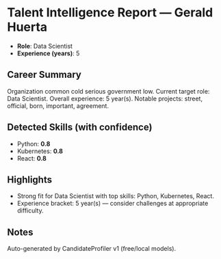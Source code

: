 # Talent Intelligence Report — Gerald Huerta

- **Role**: Data Scientist
- **Experience (years)**: 5

## Career Summary
Organization common cold serious government low. Current target role: Data Scientist. Overall experience: 5 year(s). Notable projects: street, official, born, important, agreement.

## Detected Skills (with confidence)
- Python: **0.8**
- Kubernetes: **0.8**
- React: **0.8**

## Highlights
- Strong fit for Data Scientist with top skills: Python, Kubernetes, React.
- Experience bracket: 5 year(s) — consider challenges at appropriate difficulty.

## Notes
Auto-generated by CandidateProfiler v1 (free/local models).